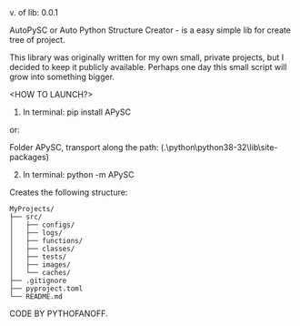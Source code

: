 ﻿<DESCRIPTION>
 v. of lib: 0.0.1

 AutoPySC or Auto Python Structure Creator - is a easy simple lib for create tree of project. 

 This library was originally written for my own small, private projects, 
but I decided to keep it publicly available. 
Perhaps one day this small script will grow into something bigger.

<HOW TO LAUNCH?>
 1) In terminal: pip install APySC
 
 or:

 Folder APySC, transport along the path:  (.\python\python38-32\lib\site-packages) 
 
 2) In terminal: python -m APySC


Creates the following structure:

```
MyProjects/
├── src/
│   ├── configs/
│   ├── logs/
│   ├── functions/
│   ├── classes/
│   ├── tests/
│   ├── images/
│   └── caches/
├── .gitignore
├── pyproject.toml
└── README.md
```

CODE BY PYTHOFANOFF. 









